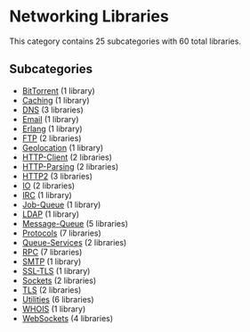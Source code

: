 # Networking Libraries

This category contains 25 subcategories with 60 total libraries.

## Subcategories

- [BitTorrent](BitTorrent.md) (1 library)
- [Caching](Caching.md) (1 library)
- [DNS](DNS.md) (3 libraries)
- [Email](Email.md) (1 library)
- [Erlang](Erlang.md) (1 library)
- [FTP](FTP.md) (2 libraries)
- [Geolocation](Geolocation.md) (1 library)
- [HTTP-Client](HTTP-Client.md) (2 libraries)
- [HTTP-Parsing](HTTP-Parsing.md) (2 libraries)
- [HTTP2](HTTP2.md) (3 libraries)
- [IO](IO.md) (2 libraries)
- [IRC](IRC.md) (1 library)
- [Job-Queue](Job-Queue.md) (1 library)
- [LDAP](LDAP.md) (1 library)
- [Message-Queue](Message-Queue.md) (5 libraries)
- [Protocols](Protocols.md) (7 libraries)
- [Queue-Services](Queue-Services.md) (2 libraries)
- [RPC](RPC.md) (7 libraries)
- [SMTP](SMTP.md) (1 library)
- [SSL-TLS](SSL-TLS.md) (1 library)
- [Sockets](Sockets.md) (2 libraries)
- [TLS](TLS.md) (2 libraries)
- [Utilities](Utilities.md) (6 libraries)
- [WHOIS](WHOIS.md) (1 library)
- [WebSockets](WebSockets.md) (4 libraries)
